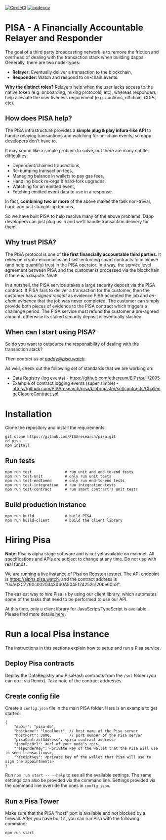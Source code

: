 [![CircleCI](https://circleci.com/gh/PISAresearch/pisa.svg?style=shield)](https://circleci.com/gh/PISAresearch/pisa)
[![codecov](https://codecov.io/gh/PISAresearch/pisa/branch/master/graph/badge.svg)](https://codecov.io/gh/PISAresearch/pisa)


# PISA - A Financially Accountable Relayer and Responder

The goal of a third party broadcasting network is to remove the friction and overhead of dealing with the transaction stack when building dapps. Generally, there are two node-types: 

- **Relayer:** Eventually deliver a transaction to the blockchain,
- **Responder:** Watch and respond to on-chain events.

**Why the distinct roles?** Relayers help when the user lacks access to the native token (e.g. onboarding, mixing protocols, etc), whereas responders help alleviate the user liveness requirement (e.g. auctions, offchain, CDPs, etc). 

## How does PISA help?

The PISA infrastructure provides a **simple plug & play infura-like API** to handle relaying transactions and watching for on-chain events, so dapp developers don't have to. 

It may sound like a simple problem to solve, but there are many subtle difficulties: 

- Dependent/chained transactions, 
- Re-bumping transaction fees, 
- Managing balance in wallets to pay gas fees, 
- Handling block re-orgs & hard-fork upgrades, 
- Watching for an emitted event, 
- Fetching emitted event data to use in a response.

In fact, **combining two or more** of the above makes the task non-trivial, hard, and just straight-up tedious. 

So we have built PISA to help resolve many of the above problems. Dapp developers can just plug us in and we'll handle transaction delivery for them. 

## Why trust PISA?

The PISA protocol is one of **the first financially accountable third parties**. It relies on crypto-economics and self-enforcing smart contracts to minimise (and help quantify) trust in the PISA operator. In a way, the service level agreement between PISA and the customer is processed via the blockchain if there is a dispute. Neat!  

In a nutshell, the PISA service stakes a large security deposit via the PISA contract. If PISA fails to deliver a transaction for the customer, then the customer has a *signed receipt* as evidence PISA accepted the job and *on-chain evidence* that the job was never completed. The customer can simply provide both pieces of evidence to the PISA contract which triggers a challenge period. The PISA service must refund the customer a pre-agreed amount, otherwise its staked security deposit is eventually slashed. 

## When can I start using PISA? 

So do you want to outsource the responsibility of dealing with the transaction stack? 

*Then contact us at paddy@pisa.watch.* 

As well, check out the following set of standards that we are working on: 

* Data Registry (log events) - https://github.com/ethereum/EIPs/pull/2095 
* Example of contract logging events (super simple) - https://github.com/PISAresearch/pisa/blob/master/sol/contracts/ChallengeClosureContract.sol 

# Installation
Clone the repository and install the requirements:
```
git clone https://github.com/PISAresearch/pisa.git
cd pisa
npm install
```

## Run tests

```
npm run test               # run unit and end-to-end tests
npm run test-unit          # only run unit tests
npm run test-endtoend      # only run end-to-end tests
npm run test-integration   # run integration-tests
npm run test-contract      # run smart contract's unit tests
```

## Build production instance

```
npm run build              # build PISA
npm run build-client       # build the client library
```

# Hiring Pisa

**Note:** Pisa is alpha stage software and is not yet available on mainnet. All specifications and APIs are subject to change at any time. Do not use with real funds.

We are running a live instance of Pisa on Ropsten testnet. The API endpoint is https://alpha.pisa.watch, and the contract address is "0xA02C7260c0020343040A504Ef24252c120be60b9".

The easiest way to hire Pisa is by using our client library, which automates some of the tasks that need to be performed to use our API.

At this time, only a client library for JavaScript/TypeScript is available. Please find more details [here](client).

# Run a local Pisa instance

The instructions in this sections explain how to setup and run a Pisa service.

## Deploy Pisa contracts

Deploy the DataRegistry and PisaHash contracts from the `/sol` folder (you can do it via Remix). Take note of the contract addresses.

## Create config file

Create a `config.json` file in the main PISA folder. Here is an example to get started:

```
{
    "dbDir": "pisa-db",
    "hostName": "localhost", // host name of the Pisa server
    "hostPort": 3000,        // port number of the Pisa server
    "pisaContractAddress": <pisa contract address>
    "jsonRpcUrl": <url of your node's rpc>,
    "responderKey": <private key of the wallet that the Pisa will use to send transactions>,
    "receiptKey": <private key of the wallet that Pisa will use to sign the appointments>
}
```

Run `npm run start -- --help` to see all the available settings. The same settings can also be provided via the command line. Settings provided via the command line override the ones in `config.json`.

## Run a Pisa Tower

Make sure that the PISA "host" port is available and not blocked by a firewall. After you have built it, you can run Pisa with the following command:

```
npm run start
```
